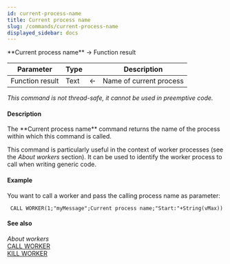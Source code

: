 ```yaml
---
id: current-process-name
title: Current process name
slug: /commands/current-process-name
displayed_sidebar: docs
---
```


<!--REF #_command_.Current process name.Syntax-->**Current process name**  -> Function result<!-- END REF-->
<!--REF #_command_.Current process name.Params-->
| Parameter | Type |  | Description |
| --- | --- | --- | --- |
| Function result | Text | &#8592; | Name of current process |

<!-- END REF-->

*This command is not thread-safe, it cannot be used in preemptive code.*


#### Description 

<!--REF #_command_.Current process name.Summary-->The **Current process name** command returns the name of the process within which this command is called.<!-- END REF-->

This command is particularly useful in the context of worker processes (see the *About workers* section). It can be used to identify the worker process to call when writing generic code. 

#### Example 

You want to call a worker and pass the calling process name as parameter:

```4d
 CALL WORKER(1;"myMessage";Current process name;"Start:"+String(vMax))
```

#### See also 

*About workers*  
[CALL WORKER](call-worker.md)  
[KILL WORKER](kill-worker.md)  